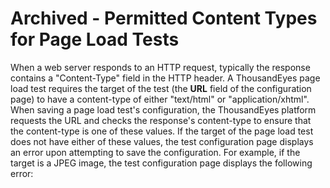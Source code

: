 # Archived - Permitted Content Types for Page Load Tests

When a web server responds to an HTTP request, typically the response contains a "Content-Type" field in the HTTP header. A ThousandEyes page load test requires the target of the test (the **URL** field of the configuration page) to have a content-type of either "text/html" or "application/xhtml". When saving a page load test's configuration, the ThousandEyes platform requests the URL and checks the response's content-type to ensure that the content-type is one of these values. If the target of the page load test does not have either of these values, the test configuration page displays an error upon attempting to save the configuration. For example, if the target is a JPEG image, the test configuration page displays the following error:
